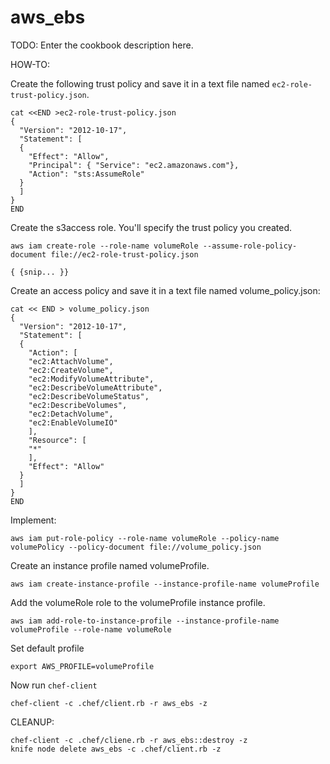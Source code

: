 # aws_ebs

TODO: Enter the cookbook description here.

HOW-TO:

Create the following trust policy and save it in a text file named `ec2-role-trust-policy.json`.

    cat <<END >ec2-role-trust-policy.json
    {
      "Version": "2012-10-17",
      "Statement": [
      {
        "Effect": "Allow",
        "Principal": { "Service": "ec2.amazonaws.com"},
        "Action": "sts:AssumeRole"
      }
      ]
    }
    END


Create the s3access role. You'll specify the trust policy you created.

    aws iam create-role --role-name volumeRole --assume-role-policy-document file://ec2-role-trust-policy.json

    { {snip... }}



Create an access policy and save it in a text file named volume_policy.json:

    cat << END > volume_policy.json
    {
      "Version": "2012-10-17",
      "Statement": [
      {
        "Action": [
        "ec2:AttachVolume",
        "ec2:CreateVolume",
        "ec2:ModifyVolumeAttribute",
        "ec2:DescribeVolumeAttribute",
        "ec2:DescribeVolumeStatus",
        "ec2:DescribeVolumes",
        "ec2:DetachVolume",
        "ec2:EnableVolumeIO"
        ],
        "Resource": [
        "*"
        ],
        "Effect": "Allow"
      }
      ]
    }
    END

Implement:

    aws iam put-role-policy --role-name volumeRole --policy-name  volumePolicy --policy-document file://volume_policy.json

Create an instance profile named volumeProfile.

    aws iam create-instance-profile --instance-profile-name volumeProfile

Add the volumeRole role to the volumeProfile instance profile.

    aws iam add-role-to-instance-profile --instance-profile-name volumeProfile --role-name volumeRole

Set default profile

    export AWS_PROFILE=volumeProfile

Now run `chef-client`


    chef-client -c .chef/client.rb -r aws_ebs -z


CLEANUP:

    chef-client -c .chef/cliene.rb -r aws_ebs::destroy -z
    knife node delete aws_ebs -c .chef/client.rb -z
